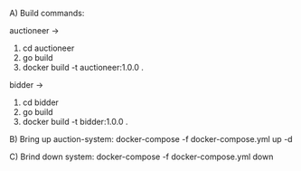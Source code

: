 A) Build commands:

auctioneer -> 
1. cd auctioneer
2. go build
3. docker build -t auctioneer:1.0.0 .

bidder ->
1. cd bidder
2. go build
3. docker build -t bidder:1.0.0 .


B) Bring up auction-system: docker-compose -f docker-compose.yml up -d

C) Brind down system:  docker-compose -f docker-compose.yml down